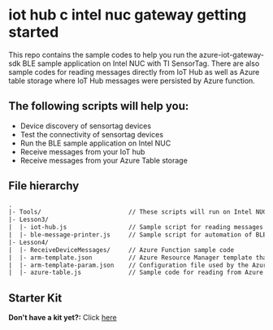 # iot hub c intel nuc gateway getting started
This repo contains the sample codes to help you run the azure-iot-gateway-sdk BLE sample application on Intel NUC with TI SensorTag. There are also sample codes for reading messages directly from IoT Hub as well as Azure table storage where IoT Hub messages were persisted by Azure function.

<!--
Placeholder for published GW Happy Path Tutorial
-->

## The following scripts will help you:
* Device discovery of sensortag devices
* Test the connectivity of sensortag devices
* Run the BLE sample application on Intel NUC
* Receive messages from your IoT hub
* Receive messages from your Azure Table storage

## File hierarchy
``` txt
.
|- Tools/                        // These scripts will run on Intel NUC
|- Lesson3/
|  |- iot-hub.js                 // Sample script for reading messages from IoT Hub
|  |- ble-message-printer.js     // Sample script for automation of BLE sample application's data decoder and printer
|- Lesson4/
|  |- ReceiveDeviceMessages/     // Azure Function sample code
|  |- arm-template.json          // Azure Resource Manager template that has definitation of Azure Function app and storage account
|  |- arm-template-param.json    // Configuration file used by the Azure Resource Manager template
|  |- azure-table.js             // Sample code for reading from Azure Table storage
```

## Starter Kit
**Don't have a kit yet?:** Click [here](http://azure.com/iotstarterkits)
